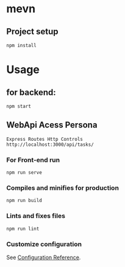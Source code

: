 

# mevn

## Project setup
```
npm install
```

# Usage 

## for backend:
```
npm start 
```
## WebApi Acess Persona
```
Express Routes Http Controls
http://localhost:3000/api/tasks/
```

### For Front-end run
```
npm run serve
```

### Compiles and minifies for production
```
npm run build
```

### Lints and fixes files
```
npm run lint
```

### Customize configuration
See [Configuration Reference](https://cli.vuejs.org/config/).
